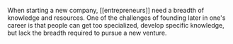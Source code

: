 When starting a new company, [[entrepreneurs]] need a breadth of knowledge and resources. One of the challenges of founding later in one's career is that people can get too specialized, develop specific knowledge, but lack the breadth required to pursue a new venture. 